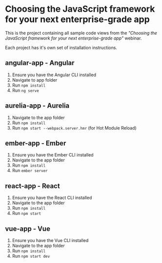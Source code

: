 # Choosing the JavaScript framework for your next enterprise-grade app

This is the project containing all sample code views from the *"Choosing the JavaScript framework for your next enterprise-grade app"* webinar.

Each project has it's own set of installation instructions.

## angular-app - Angular
1. Ensure you have the Angular CLI installed
2. Navigate to app folder
3. Run `npm install`
4. Run `ng serve`

## aurelia-app - Aurelia
1. Navigate to the app folder
2. Run `npm install`
3. Run `npm start --webpack.server.hmr` (for Hot Module Reload)

## ember-app - Ember
1. Ensure you have the Ember CLI installed
2. Navigate to the app folder
3. Run `npm install`
4. Run `ember server`

## react-app - React
1. Ensure you have the React CLI installed
2. Navigate to the app folder
3. Run `npm install`
4. Run `npm start`

## vue-app - Vue
1. Ensure you have the Vue CLI installed
2. Navigate to the app folder
3. Run `npm install`
4. Run `npm start dev`
